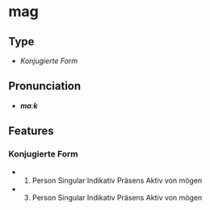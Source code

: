 # mag
## Type
- _Konjugierte Form_
## Pronunciation
- **_maːk_**
## Features
### Konjugierte Form
- 1. Person Singular Indikativ Präsens Aktiv von mögen
- 3. Person Singular Indikativ Präsens Aktiv von mögen
